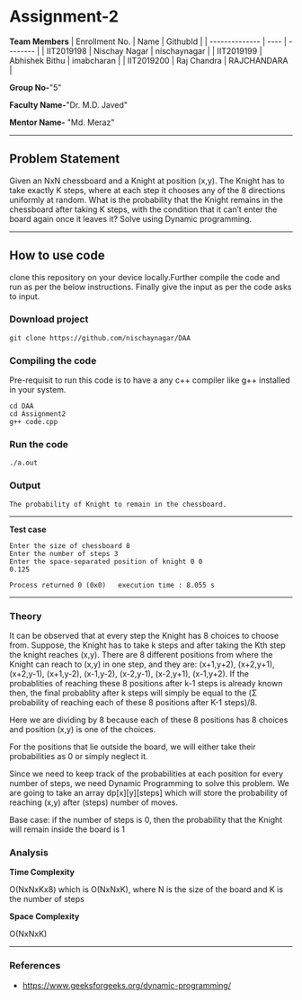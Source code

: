 # Assignment-2

**Team Members**
| Enrollment No. | Name | GithubId |
| -------------- | ---- | -------- |
| IIT2019198 | Nischay Nagar | nischaynagar |
| IIT2019199 | Abhishek Bithu | imabcharan |
| IIT2019200 | Raj Chandra | RAJCHANDARA |

**Group No-**"5"

**Faculty Name-**"Dr. M.D. Javed"

**Mentor Name-** "Md. Meraz"

---

## Problem Statement

Given an NxN chessboard and a Knight at position (x,y). The Knight has to
take exactly K steps, where at each step it chooses any of the 8 directions
uniformly at random. What is the probability that the Knight remains in
the chessboard after taking K steps, with the condition that it can’t enter
the board again once it leaves it? Solve using Dynamic programming.

---

## How to use code

clone this repository on your device locally.Further compile the code and run as per the below instructions. Finally give the input as per the code asks to input.

### Download project

```
git clone https://github.com/nischaynagar/DAA
```

### Compiling the code

Pre-requisit to run this code is to have a any c++ compiler like g++ installed in your system.

```
cd DAA
cd Assignment2
g++ code.cpp
```

### Run the code

```
./a.out
```

### Output

```
The probability of Knight to remain in the chessboard.
```

---

**Test case**

```
Enter the size of chessboard 8
Enter the number of steps 3
Enter the space-separated position of knight 0 0
0.125

Process returned 0 (0x0)   execution time : 8.055 s
```

---

### Theory

It can be observed that at every step the Knight has 8 choices to choose from. Suppose, the Knight has to take k steps and after taking the Kth step the knight reaches (x,y). There are 8 different positions from where the Knight can reach to (x,y) in one step, and they are: (x+1,y+2), (x+2,y+1), (x+2,y-1), (x+1,y-2), (x-1,y-2), (x-2,y-1), (x-2,y+1), (x-1,y+2).
If the probablities of reaching these 8 positions after k-1 steps is already known then, the final probablity after k steps will simply be equal to the (Σ probability of reaching each of these 8 positions after K-1 steps)/8.

Here we are dividing by 8 because each of these 8 positions has 8 choices and position (x,y) is one of the choices.

For the positions that lie outside the board, we will either take their probabilities as 0 or simply neglect it.

Since we need to keep track of the probabilities at each position for every number of steps, we need Dynamic Programming to solve this problem.
We are going to take an array dp[x][y][steps] which will store the probability of reaching (x,y) after (steps) number of moves.

Base case: if the number of steps is 0, then the probability that the Knight will remain inside the board is 1

### Analysis

**Time Complexity**

O(NxNxKx8) which is O(NxNxK), where N is the size of the board and K is the number of steps

**Space Complexity**

O(NxNxK)

---

### References

- https://www.geeksforgeeks.org/dynamic-programming/
